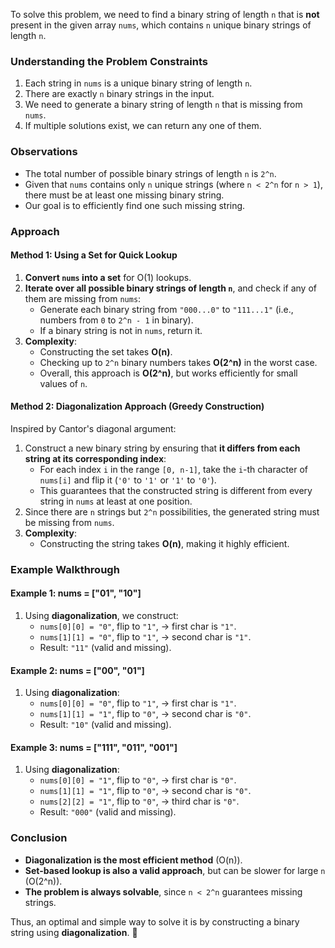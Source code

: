 To solve this problem, we need to find a binary string of length `n` that is **not** present in the given array `nums`, which contains `n` unique binary strings of length `n`.

### **Understanding the Problem Constraints**
1. Each string in `nums` is a unique binary string of length `n`.
2. There are exactly `n` binary strings in the input.
3. We need to generate a binary string of length `n` that is missing from `nums`.
4. If multiple solutions exist, we can return any one of them.

### **Observations**
- The total number of possible binary strings of length `n` is `2^n`.
- Given that `nums` contains only `n` unique strings (where `n < 2^n` for `n > 1`), there must be at least one missing binary string.
- Our goal is to efficiently find one such missing string.

### **Approach**
#### **Method 1: Using a Set for Quick Lookup**
1. **Convert `nums` into a set** for O(1) lookups.
2. **Iterate over all possible binary strings of length `n`**, and check if any of them are missing from `nums`:
   - Generate each binary string from `"000...0"` to `"111...1"` (i.e., numbers from `0` to `2^n - 1` in binary).
   - If a binary string is not in `nums`, return it.
3. **Complexity**:  
   - Constructing the set takes **O(n)**.
   - Checking up to `2^n` binary numbers takes **O(2^n)** in the worst case.
   - Overall, this approach is **O(2^n)**, but works efficiently for small values of `n`.

#### **Method 2: Diagonalization Approach (Greedy Construction)**
Inspired by Cantor's diagonal argument:
1. Construct a new binary string by ensuring that **it differs from each string at its corresponding index**:
   - For each index `i` in the range `[0, n-1]`, take the `i`-th character of `nums[i]` and flip it (`'0'` to `'1'` or `'1'` to `'0'`).
   - This guarantees that the constructed string is different from every string in `nums` at least at one position.
2. Since there are `n` strings but `2^n` possibilities, the generated string must be missing from `nums`.
3. **Complexity**:
   - Constructing the string takes **O(n)**, making it highly efficient.

### **Example Walkthrough**
#### **Example 1: nums = ["01", "10"]**
1. Using **diagonalization**, we construct:
   - `nums[0][0] = "0"`, flip to `"1"`, → first char is `"1"`.
   - `nums[1][1] = "0"`, flip to `"1"`, → second char is `"1"`.
   - Result: `"11"` (valid and missing).

#### **Example 2: nums = ["00", "01"]**
1. Using **diagonalization**:
   - `nums[0][0] = "0"`, flip to `"1"`, → first char is `"1"`.
   - `nums[1][1] = "1"`, flip to `"0"`, → second char is `"0"`.
   - Result: `"10"` (valid and missing).

#### **Example 3: nums = ["111", "011", "001"]**
1. Using **diagonalization**:
   - `nums[0][0] = "1"`, flip to `"0"`, → first char is `"0"`.
   - `nums[1][1] = "1"`, flip to `"0"`, → second char is `"0"`.
   - `nums[2][2] = "1"`, flip to `"0"`, → third char is `"0"`.
   - Result: `"000"` (valid and missing).

### **Conclusion**
- **Diagonalization is the most efficient method** (O(n)).
- **Set-based lookup is also a valid approach**, but can be slower for large `n` (O(2^n)).
- **The problem is always solvable**, since `n < 2^n` guarantees missing strings.

Thus, an optimal and simple way to solve it is by constructing a binary string using **diagonalization**. 🚀
